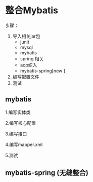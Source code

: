 # 整合Mybatis

步骤：

1. 导入相关jar包
   - junit
   - mysql
   - mybatis
   - spring 相关
   - aop织入
   - mybatis-spring[new ]
2. 编写配置文件    
3. 测试



## mybatis

1.编写实体类

2.编写核心配置

3.编写接口

4.编写mapper.xml

5.测试





## mybatis-spring (无缝整合)

